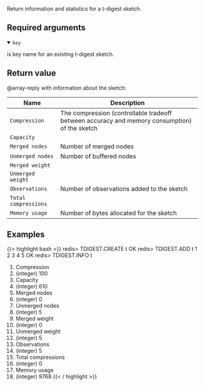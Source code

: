 Return information and statistics for a t-digest sketch.

## Required arguments

<details open><summary><code>key</code></summary> 

is key name for an existing t-digest sketch.
</details>

## Return value

@array-reply with information about the sketch:

| Name                 | Description
| -------------------- | -
| `Compression`        | The compression (controllable tradeoff between accuracy and memory consumption) of the sketch 
| `Capacity`           | 
| `Merged nodes`       | Number of merged nodes
| `Unmerged nodes`     | Number of buffered nodes
| `Merged weight`      | 
| `Unmerged weight`    | 
| `Observations`       | Number of observations added to the sketch
| `Total compressions` | 
| `Memory usage`       | Number of bytes allocated for the sketch

## Examples

{{< highlight bash >}}
redis> TDIGEST.CREATE t
OK
redis> TDIGEST.ADD t 1 2 3 4 5
OK
redis> TDIGEST.INFO t
 1) Compression
 2) (integer) 100
 3) Capacity
 4) (integer) 610
 5) Merged nodes
 6) (integer) 0
 7) Unmerged nodes
 8) (integer) 5
 9) Merged weight
10) (integer) 0
11) Unmerged weight
12) (integer) 5
13) Observations
14) (integer) 5
15) Total compressions
16) (integer) 0
17) Memory usage
18) (integer) 9768
{{< / highlight >}}
